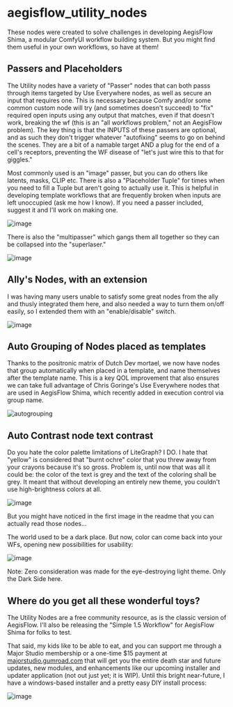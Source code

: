 # aegisflow_utility_nodes
These nodes were created to solve challenges in developing AegisFlow Shima, a modular ComfyUI workflow building system. But you might find them useful in your own workflows, so have at them!

## Passers and Placeholders
The Utility nodes have a variety of "Passer" nodes that can both passs through items targeted by Use Everywhere nodes, as well as secure an input that requires one. This is necessary because Comfy and/or some common custom node will try (and sometimes doesn't succeed)  to "fix" required open inputs using any output that matches, even if that doesn't work, breaking the wf (this is an "all workflows problem," not an AegisFlow problem).
The key thing is that the INPUTS of these passers are optional, and as such they don't trigger whatever "autofixing" seems to go on behind the scenes. They are a bit of a namable target AND a plug for the end of a cell's receptors, preventing the WF disease of "let's just wire this to that for giggles."

Most commonly used is an "image" passer, but you can do others like latents, masks, CLIP etc. There is also a "Placeholder Tuple" for times when you need to fill a Tuple but aren't going to actually use it. This is helpful in developing template workflows that are frequently broken when inputs are left unoccupied (ask me how I know). If you need a passer included, suggest it and I'll work on making one.

![image](https://github.com/aegis72/aegisflow_utility_nodes/assets/118572301/f1157839-d454-4622-b5cd-b39a26678fec)


There is also the "multipasser" which gangs them all together so they can be collapsed into the "superlaser."

![image](https://github.com/aegis72/aegisflow_utility_nodes/assets/118572301/21eeb471-9247-4463-aca8-5437e1f6640a)


## Ally's Nodes, with an extension
I was having many users unable to satisfy some great nodes from the ally and thusly integrated them here, and also needed a way to turn them on/off easily, so I extended them with an "enable/disable" switch. 

![image](https://github.com/aegis72/aegisflow_utility_nodes/assets/118572301/47c31292-29ad-44ff-b83c-6926d75af68a)


## Auto Grouping of Nodes placed as templates
Thanks to the positronic matrix of Dutch Dev mortael,  we now have nodes that group automatically when placed in a template, and name themselves after the template name. This is a key QOL improvement that also ensures we can take full advantage of Chris Goringe's Use Everywhere nodes that are used in AegisFlow Shima, which recently added in execution control via group name.

![autogrouping](https://github.com/aegis72/aegisflow_utility_nodes/assets/118572301/4147c1c1-2170-474c-b750-55545184ed9b)


## Auto Contrast node text contrast
Do you hate the color palette limitations of LiteGraph? I DO. I hate that "yellow" is considered that "burnt ochre" color that you threw away from your crayons because it's so gross. Problem is, until now that was all it could be: the color of the text is grey and the text of the coloring shall be grey. It meant that without developing an entirely new theme, you couldn't use high-brightness colors at all.

![image](https://github.com/aegis72/aegisflow_utility_nodes/assets/118572301/caea02a0-1872-4356-bccd-efa6efdd7594)

But you might have noticed in the first image in the readme that you can actually read those nodes...

The world used to be a dark place. But now, color can come back into your WFs, opening new possibilities for usability:

![image](https://github.com/aegis72/aegisflow_utility_nodes/assets/118572301/23d4439c-1848-4976-8137-d8e727cdb5ce)

Note: Zero consideration was made for the eye-destroying light theme. Only the Dark Side here.

## Where do you get all these wonderful toys?

The Utility Nodes are a free community resource, as is the classic version of AegisFlow. I'll also be releasing the "Simple 1.5 Workflow" for AegisFlow Shima for folks to test.

That said, my kids like to be able to eat, and you can support me through a Major Studio membership or a one-time $15 payment at [majorstudio.gumroad.com](https://majorsyudio.gumroad.com) that will get you the entire death star and future updates, new modules, and enhancements like our upcoming installer and updater application (not out just yet; it is WIP). Until this bright near-future, I have a windows-based installer and a pretty easy DIY install process:

![image](https://github.com/aegis72/aegisflow_utility_nodes/assets/118572301/61650b58-a394-46b4-84b9-da20fb12991f)
